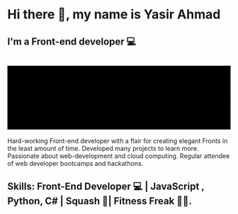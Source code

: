 # Hi there 👋, my name is Yasir Ahmad
## I'm a Front-end developer 💻
&nbsp;&nbsp;&nbsp;&nbsp;&nbsp;&nbsp;&nbsp;&nbsp;&nbsp;&nbsp; ![I'm a Front-end developer](GithubBanner.gif) 

Hard-working Front-end developer with a flair for creating elegant Fronts in the least amount of time. Developed many projects to learn more. Passionate about web-development and cloud computing. Regular attendee of web developer bootcamps and hackathons.

## Skills: Front-End Developer 💻 | JavaScript , Python, C# | Squash 🎾| Fitness Freak 🤸‍♀️.





